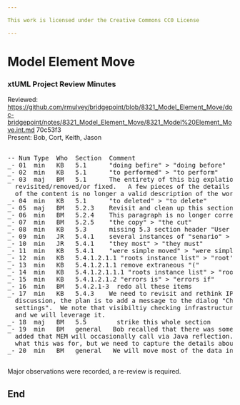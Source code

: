 ```yaml
---

This work is licensed under the Creative Commons CC0 License

---
```


# Model Element Move
### xtUML Project Review Minutes

Reviewed:  https://github.com/rmulvey/bridgepoint/blob/8321_Model_Element_Move/doc-bridgepoint/notes/8321_Model_Element_Move/8321_Model%20Element_Move.int.md  70c53f3      
Present:  Bob, Cort, Keith, Jason   


<pre>

-- Num Type  Who  Section  Comment
_- 01  min   KB   5.1      "doing befire" > "doing before"
_- 02  min   KB   5.1      "to performed" > "to perform"
_- 03  maj   BM   5.1      The entirety of this big explation needs to be 
  revisited/removed/or fixed.   A few pieces of the details are good, but much
  of the content is no longer a valid description of the work.
_- 04  min   KB   5.1      "to deleted" > "to delete"
_- 05  maj   BM   5.2.3    Revisit and clean up this section
_- 06  min   BM   5.2.4    This paragraph is no longer correct
_- 07  min   BM   5.2.5    "the copy" > "the cut"
_- 08  min   KB   5.3      missing 5.3 section header "User Interface"
_- 09  min   JR   5.4.1    several instances of "senario" > "scenario"
_- 10  min   JR   5.4.1    "they most" > "they must"
_- 11  min   KB   5.4.1    "were simple moved" > "were simply moved"
_- 12  min   KB   5.4.1.2.1.1 "roots instance list" > "root's instance list"
_- 13  min   KB   5.4.1.2.1.1 remove extraneous "("
_- 14  min   KB   5.4.1.2.1.1.1 "roots instance list" > "root's instance list"
_- 15  min   KB   5.4.1.2.1.2 "errors is" > "errors if"
_- 16  min   BM   5.4.2.1-3  redo all these items
_- 17  min   KB   5.4.3    We need to revisit and rethink IPR support. After 
  discussion, the plan is to add a message to the dialog "Check IPR and package visibility
  settings".  We note that visibiltiy checking infrastructure is already in place
  and we will leverage it.
_- 18  maj   BM   5.5        strike this whole section
_- 19  min   BM   general   Bob recalled that there was some special case code
  added that MEM will occasionally call via Java reflection.  We don't recall 
  what this was for, but we need to capture the details about it here in this note.
_- 20  min   BM   general   We will move most of the data in this INT to the DNT

</pre>
   
Major observations were recorded, a re-review is required.


End
---

